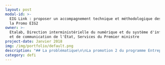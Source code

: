 ```yaml
---
layout: post
modal-id: >-
  EIG Link : proposer un accompagnement technique et méthodologique des défis de
  la Promo EIG2
owner: >-
  Etalab, Direction interministérielle du numérique et du système d'information
  et de communication de l'État, Services du Premier ministre
project-date: Janvier 2018
img: /img/portfolio/default.png
description: "## La problématique\n\nLa promotion 2 du programme Entrepreneur d’intérêt général\nréunit des innovateur•trice•s aux compétences et connaissances diverses. Nombre\nd’entre elles/eux font leurs premiers pas dans l’administration, et découvrent\nun monde aux contraintes techniques et juridiques particulières.\n\nLe programme Entrepreneur d’intérêt général est piloté par\nEtalab au sein de la Direction interministérielle du système d’information et\nde communication de l’État (DINSIC). Celle-ci dispose de ressources pour accompagner les\nentrepreneur•e•s d’intérêt général dans la réalisation de leurs\ndéfis\_au sein de leur administration d’accueil : méthodes de développement\net d’analyse de données, standards d’hébergement, licences spécifiques…\n\nIl s’agit pour l’équipe d’Etalab d’offrir le meilleur soutien\npossible à cette équipe passionnée et hétérogène, notamment d’un point de vue\ntechnique et méthodologique, afin de permettre aux EIG de résoudre au mieux les\ndéfis qui leur ont été lancés et de livrer des solutions pérennes.\n\n## Le défi : proposer un accompagnement technique et méthodologique des défis de la promotion EIG2\n\nUn•e\nEntrepreneur•e d’Intérêt Général sera intégré•e à l’équipe\n«\_EIG\_» d’Etalab afin d’accompagner la promotion EIG2 dans la\nréalisation de leurs défis. Elle ou il apportera son soutien à plusieurs\nniveaux, notamment\_:\n\n* Choix\n  des solutions techniques à envisager\n* Méthodologie\_: méthodes de travail agile, suivi du calendrier, aide à la pérenissation des\n  projets\n* Accompagnement\n  sur les ressources à mobiliser (données, hébergement, SI, etc.)\n\nL’EIG sera\nprésent•e aux côtés de la promotion à toutes les étapes de la réalisation des défis,\net apportera son soutien lors des moments charnières\_: établissement de la\nfeuille de route technique initiale, réorientations éventuelles, pérennisation\ndes solutions mises en place, dans une logique open source (notamment à travers\nla documentation des défis).\n\nElle ou il\njouera également un rôle important dans la cohésion de la promotion, en\nencourageant le partage de bonnes pratiques inter-projets.\n\n## 1 entrepreneur•neuse recherché•e\n\nCompétences recherchées : **DÉVELOPPEMENT(profil senior), DEVOPS** : Expérience dans la conception et la mise en place de\nprojets numériques et le pilotage de projets en mode agile. Connaissance\napprofondie de JavaScript, Python ou Ruby.\_\nPassionné•e par l’État, avec le sens de la pédagogie.\n\n*Des notions\ndans d’autres langages de développement et en analyse de données, ainsi qu’une\nbonne connaissance du service public,\nseraient grandement appréciées*."
category: defi
---
```






